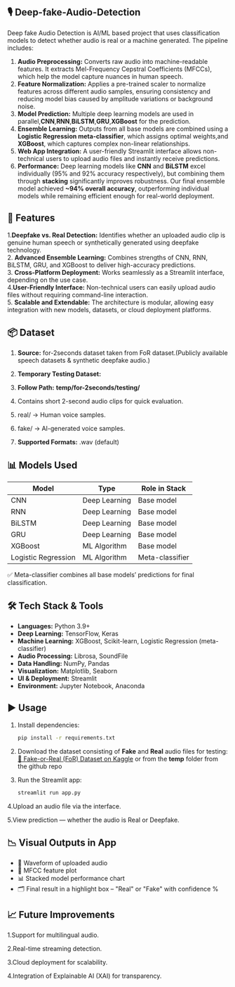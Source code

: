 ## 🎙 Deep-fake-Audio-Detection
Deep fake Audio Detection is  AI/ML based project that uses classification models to detect whether audio is real or a machine generated.
The pipeline includes:
1. **Audio Preprocessing:** Converts raw audio into machine-readable features. It extracts Mel-Frequency Cepstral Coefficients (MFCCs), which help the model capture nuances in human speech.
2. **Feature Normalization:** Applies a pre-trained scaler to normalize features across different audio samples, ensuring consistency and reducing model bias caused by amplitude variations or background noise.  
3. **Model Prediction:** Multiple deep learning models are used in parallel,**CNN**,**RNN**,**BiLSTM**,**GRU**,**XGBoost** for the prediction.
  4. **Ensemble Learning:** Outputs from all base models are combined using a **Logistic Regression meta-classifier**, which assigns optimal weights,and **XGBoost**, which captures complex non-linear relationships.
  5. **Web App Integration:** A user-friendly Streamlit interface allows non-technical users to upload audio files and instantly receive predictions. 
  6. **Performance:** Deep learning models like **CNN** and **BiLSTM** excel individually (95% and 92% accuracy respectively), but combining them through **stacking** significantly improves robustness. Our final ensemble model achieved **~94% overall accuracy**, outperforming individual models while remaining efficient enough for real-world deployment.

## 🚀 Features
1.**Deepfake vs. Real Detection:** Identifies whether an uploaded audio clip is genuine human speech or synthetically generated using deepfake technology.  
2. **Advanced Ensemble Learning:** Combines strengths of CNN, RNN, BiLSTM, GRU, and XGBoost to deliver high-accuracy predictions.  
3. **Cross-Platform Deployment:** Works seamlessly as a Streamlit interface, depending on the use case.  
4.**User-Friendly Interface:** Non-technical users can easily upload audio files without requiring command-line interaction.  
5. **Scalable and Extendable:** The architecture is modular, allowing easy integration with new models, datasets, or cloud deployment platforms.  

## 📦 Dataset
1. **Source:** for-2seconds dataset taken from FoR dataset.(Publicly available speech datasets & synthetic deepfake audio.)
  
2. **Temporary Testing Dataset:**
   
3. **Follow Path:** **temp/for-2seconds/testing/**
    
4. Contains short 2-second audio clips for quick evaluation.
  
5. real/ → Human voice samples.
  
6. fake/ → AI-generated voice samples.
 
7. **Supported Formats:** .wav (default)

## 📊 Models Used

| Model               | Type             | Role in Stack                |
|---------------------|------------------|------------------------------|
| CNN                 | Deep Learning    | Base model                   |
| RNN                 | Deep Learning    | Base model                   |
| BiLSTM              | Deep Learning    | Base model                   |
| GRU                 | Deep Learning    | Base model                   |
| XGBoost             | ML Algorithm     | Base model                   |
| Logistic Regression | ML Algorithm     | Meta-classifier              |

✅ Meta-classifier combines all base models’ predictions for final classification.


## 🛠 Tech Stack & Tools
- **Languages:** Python 3.9+  
- **Deep Learning:** TensorFlow, Keras  
- **Machine Learning:** XGBoost, Scikit-learn, Logistic Regression (meta-classifier)  
- **Audio Processing:** Librosa, SoundFile  
- **Data Handling:** NumPy, Pandas  
- **Visualization:** Matplotlib, Seaborn  
- **UI & Deployment:** Streamlit 
- **Environment:** Jupyter Notebook, Anaconda

## ▶️ Usage
1. Install dependencies:
    ```bash
    pip install -r requirements.txt
    ```
2.  Download the dataset consisting of **Fake** and **Real** audio files for testing:  
   [📂 Fake-or-Real (FoR) Dataset on Kaggle](https://www.kaggle.com/datasets/mohammedabdeldayem/the-fake-or-real-dataset)
   or from the **temp** folder from the github repo

3. Run the Streamlit app:
    ```bash
    streamlit run app.py
    ```

4.Upload an audio file via the interface.

5.View prediction — whether the audio is Real or Deepfake.


## 📉 Visual Outputs in App
- 🎵 Waveform of uploaded audio
- 🎼 MFCC feature plot
- 📊 Stacked model performance chart
- 🗂 Final result in a highlight box – "Real" or "Fake" with confidence %


## 📈 Future Improvements
1.Support for multilingual audio.

2.Real-time streaming detection.

3.Cloud deployment for scalability.

4.Integration of Explainable AI (XAI) for transparency.

